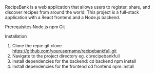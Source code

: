 RecipeBank is a web application that allows users to register, share, and discover recipes from around the world. This project is a full-stack application with a React frontend and a Node.js backend.

Prerequisites
Node.js
npm
Git

Installation
1. Clone the repo: git clone https://github.com/yourusername/recipebankfull.git
2. Navigate to the project directory eg. c:\recipebankfull
3. Install dependencies for the backend:
   cd backend
   npm install
4. Install dependencies for the frontend
   cd frontend
   npm install
